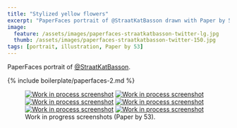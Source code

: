 ```yaml
---
title: "Stylized yellow flowers"
excerpt: "PaperFaces portrait of @StraatKatBasson drawn with Paper by 53 on an iPad."
image: 
  feature: /assets/images/paperfaces-straatkatbasson-twitter-lg.jpg
  thumb: /assets/images/paperfaces-straatkatbasson-twitter-150.jpg
tags: [portrait, illustration, Paper by 53]
---
```


PaperFaces portrait of <a href="http://twitter.com/StraatKatBasson">@StraatKatBasson</a>.

{% include boilerplate/paperfaces-2.md %}

<figure class="half">
	<a href="{{ site.url }}/assets/images/paperfaces-straatkatbasson-process-1-lg.jpg"><img src="{{ site.url }}/assets/images/paperfaces-straatkatbasson-process-1-600.jpg" alt="Work in process screenshot"></a>
	<a href="{{ site.url }}/assets/images/paperfaces-straatkatbasson-process-2-lg.jpg"><img src="{{ site.url }}/assets/images/paperfaces-straatkatbasson-process-2-600.jpg" alt="Work in process screenshot"></a>
	<a href="{{ site.url }}/assets/images/paperfaces-straatkatbasson-process-3-lg.jpg"><img src="{{ site.url }}/assets/images/paperfaces-straatkatbasson-process-3-600.jpg" alt="Work in process screenshot"></a>
	<a href="{{ site.url }}/assets/images/paperfaces-straatkatbasson-process-4-lg.jpg"><img src="{{ site.url }}/assets/images/paperfaces-straatkatbasson-process-4-600.jpg" alt="Work in process screenshot"></a>
	<a href="{{ site.url }}/assets/images/paperfaces-straatkatbasson-process-5-lg.jpg"><img src="{{ site.url }}/assets/images/paperfaces-straatkatbasson-process-5-600.jpg" alt="Work in process screenshot"></a>
	<a href="{{ site.url }}/assets/images/paperfaces-straatkatbasson-process-6-lg.jpg"><img src="{{ site.url }}/assets/images/paperfaces-straatkatbasson-process-6-600.jpg" alt="Work in process screenshot"></a>
	<figcaption>Work in progress screenshots (Paper by 53).</figcaption>
</figure>
